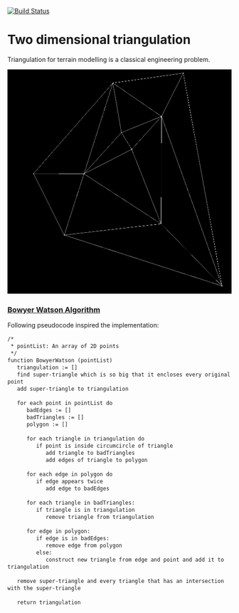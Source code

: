 [![Build Status](https://travis-ci.com/longuyen97/delaunay-triangulation.svg?branch=master)](https://travis-ci.com/longuyen97/delaunay-triangulation)

# Two dimensional triangulation

Triangulation for terrain modelling is a classical engineering problem.

![alt-text](image/output.png)

### [Bowyer Watson Algorithm](https://en.wikipedia.org/wiki/Bowyer%E2%80%93Watson_algorithm)

Following pseudocode inspired the implementation:

```
/*
 * pointList: An array of 2D points
 */
function BowyerWatson (pointList)
   triangulation := []
   find super-triangle which is so big that it encloses every original point
   add super-triangle to triangulation 

   for each point in pointList do 
      badEdges := []
      badTriangles := []
      polygon := []

      for each triangle in triangulation do 
         if point is inside circumcircle of triangle    
            add triangle to badTriangles
            add edges of triangle to polygon

      for each edge in polygon do
         if edge appears twice
            add edge to badEdges
        
      for each triangle in badTriangles:
         if triangle is in triangulation
            remove triangle from triangulation

      for edge in polygon:
         if edge is in badEdges:
            remove edge from polygon
         else:
            construct new triangle from edge and point and add it to triangulation

   remove super-triangle and every triangle that has an intersection with the super-triangle

   return triangulation
```
